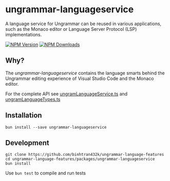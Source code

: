 # ungrammar-languageservice

A language service for Ungrammar can be reused in various applications, such as
the Monaco editor or Language Server Protocol (LSP) implementations.

[![NPM Version](https://img.shields.io/npm/v/ungrammar-languageservice.svg?style=flat-square)](https://www.npmjs.org/package/ungrammar-languageservice)
[![NPM Downloads](https://img.shields.io/npm/dm/ungrammar-languageservice.svg)](https://npmjs.org/package/ungrammar-languageservice)

## Why?

The _ungrammar-languageservice_ contains the language smarts behind the
Ungrammar editing experience of Visual Studio Code and the Monaco editor.

For the complete API see
[ungramLanguageService.ts](./src/ungramLanguageService.ts) and
[ungramLanguageTypes.ts](./src/ungramLanguageTypes.ts)

## Installation

    bun install --save ungrammar-languageservice

## Development

    git clone https://github.com/binhtran432k/ungrammar-language-features
    cd ungrammar-language-features/packages/ungrammar-languageservice
    bun install

Use `bun test` to compile and run tests
